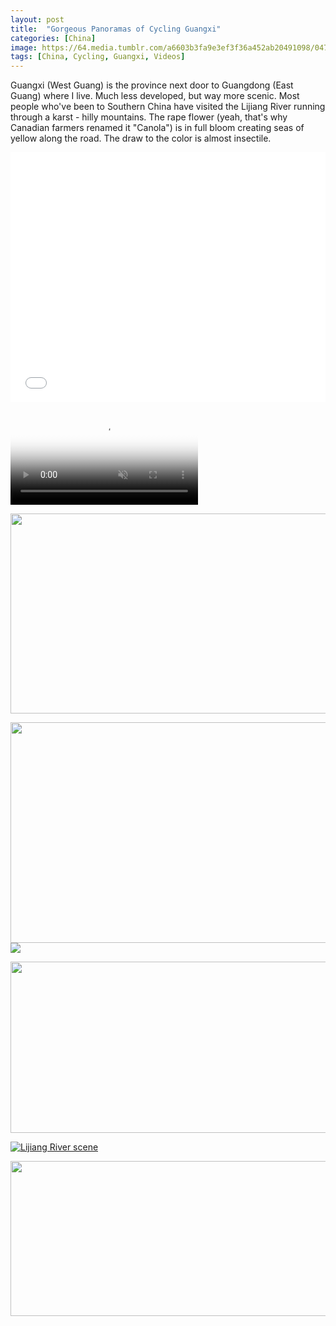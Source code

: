 ```yaml
---
layout: post
title:  "Gorgeous Panoramas of Cycling Guangxi"
categories: [China]
image: https://64.media.tumblr.com/a6603b3fa9e3ef3f36a452ab20491098/04758f5f60a9d123-62/s1280x1920/82b236021b86b47b040bfde3cbe7e27683bc2b81.jpg
tags: [China, Cycling, Guangxi, Videos]
---
```


<p>Guangxi (West Guang) is the province next door to Guangdong (East Guang) where I live. Much less developed, but way more scenic. Most people who've been to Southern China have visited the Lijiang River running through a karst -  hilly mountains. The rape flower (yeah, that's why Canadian farmers renamed it "Canola") is in full bloom creating seas of yellow along the road. The draw to the color is almost insectile.</p>

<iframe width="100%" height="400px" frameborder="0" allowfullscreen src="//umap.openstreetmap.fr/en/map/my-first-amazing-world-explorer_269968?scaleControl=false&miniMap=false&scrollWheelZoom=false&zoomControl=true&allowEdit=false&moreControl=true&searchControl=null&tilelayersControl=null&embedControl=null&datalayersControl=true&onLoadPanel=undefined&captionBar=false#8/25.0897/110.0610"></iframe>

<video controls="controls" autoplay="off" muted="muted" poster="https://64.media.tumblr.com/e54811d023eb3b36168ce4c5247ac8dd/04758f5f60a9d123-48/s540x810/e59c442caa95c0a97171fff98bbc4d603276fe90.jpg"><source src="https://va.media.tumblr.com/tumblr_qoymnsGu6j1ubdk8f_720.mp4" type="video/mp4"></video>


<p><a href="https://64.media.tumblr.com/fd6bc11af8e38facf410f986dc7c0ef4/04758f5f60a9d123-cf/s1280x1920/0bdadd372a95919d32b7406c7f141aceec196766.jpg"><img class="lightbox-image" src="https://64.media.tumblr.com/fd6bc11af8e38facf410f986dc7c0ef4/04758f5f60a9d123-cf/s1280x1920/0bdadd372a95919d32b7406c7f141aceec196766.jpg" style="height:319.8206106870229; width:1054px" /></a></p>

<p><a href="https://64.media.tumblr.com/e93d0ad966fb402082af706c2b5510c7/04758f5f60a9d123-ce/s1280x1920/d1d2975298396f9038054065f4e31d6db326259a.jpg"><img class="lightbox-image" src="https://64.media.tumblr.com/e93d0ad966fb402082af706c2b5510c7/04758f5f60a9d123-ce/s1280x1920/d1d2975298396f9038054065f4e31d6db326259a.jpg" style="height:353.5586189766518; width:1054px" /></a><a href="https://64.media.tumblr.com/a6603b3fa9e3ef3f36a452ab20491098/04758f5f60a9d123-62/s1280x1920/82b236021b86b47b040bfde3cbe7e27683bc2b81.jpg"><img class="lightbox-image" src="https://64.media.tumblr.com/a6603b3fa9e3ef3f36a452ab20491098/04758f5f60a9d123-62/s1280x1920/82b236021b86b47b040bfde3cbe7e27683bc2b81.jpg" /></a></p>

<p><a href="https://64.media.tumblr.com/14d0c721ef7e0fa99909d2c91aa02358/04758f5f60a9d123-0c/s1280x1920/45d2453e1b3bef4c01ae9221a45189a411d2561e.jpg"><img class="lightbox-image" src="https://64.media.tumblr.com/14d0c721ef7e0fa99909d2c91aa02358/04758f5f60a9d123-0c/s1280x1920/45d2453e1b3bef4c01ae9221a45189a411d2561e.jpg" style="height:273.25925925925924; width:1054px" /></a></p>

<p><a href="https://64.media.tumblr.com/3f53620a024f74ca32e16fc51a30f906/04758f5f60a9d123-b0/s500x750/6ef166a9be564cbbfd5b5174d1ea51c3c1f4c414.jpg"><img alt="Lijiang River scene" class="image post_media_photo" src="https://64.media.tumblr.com/3f53620a024f74ca32e16fc51a30f906/04758f5f60a9d123-b0/s500x750/6ef166a9be564cbbfd5b5174d1ea51c3c1f4c414.jpg" /></a></p>

<p><a href="https://64.media.tumblr.com/6fedff3ec44e3f85d7e2e0b4a848bf1d/04758f5f60a9d123-10/s1280x1920/1555b2c03f4b57343d7bd0d6f1ba8873e24293b5.jpg"><img class="lightbox-image" src="https://64.media.tumblr.com/6fedff3ec44e3f85d7e2e0b4a848bf1d/04758f5f60a9d123-10/s1280x1920/1555b2c03f4b57343d7bd0d6f1ba8873e24293b5.jpg" style="height:248.13556851311952; width:1054px" /></a></p>
